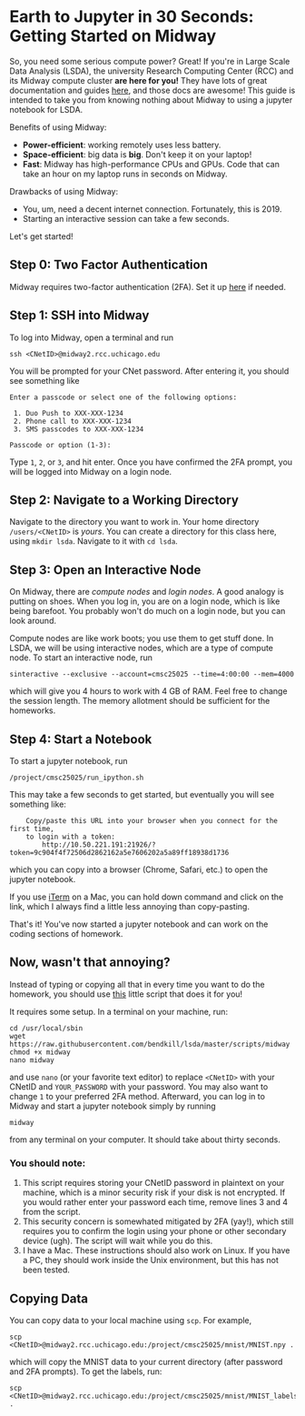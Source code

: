 # Earth to Jupyter in 30 Seconds: Getting Started on Midway

So, you need some serious compute power? Great! If you're in Large Scale Data
Analysis (LSDA), the university Research Computing Center (RCC) and its Midway
compute cluster **are here for you!** They have lots of great documentation and
guides [here](https://rcc.uchicago.edu/docs/using-midway/index.html), and those
docs are awesome! This guide is intended to take you from knowing nothing about
Midway to using a jupyter notebook for LSDA.

Benefits of using Midway:
* **Power-efficient**: working remotely uses less battery.
* **Space-efficient**: big data is **big**. Don't keep it on your laptop!
* **Fast**: Midway has high-performance CPUs and GPUs. Code that can take an hour
  on my laptop runs in seconds on Midway.
  
Drawbacks of using Midway:
* You, um, need a decent internet connection. Fortunately, this is 2019.
* Starting an interactive session can take a few seconds.

Let's get started!

## Step 0: Two Factor Authentication

Midway requires two-factor authentication (2FA). Set it up
[here](https://cnet.uchicago.edu/2FA/index.htm) if needed.

## Step 1: SSH into Midway

To log into Midway, open a terminal and run
```
ssh <CNetID>@midway2.rcc.uchicago.edu
```

You will be prompted for your CNet password. After entering it, you should see
something like
```
Enter a passcode or select one of the following options:

 1. Duo Push to XXX-XXX-1234
 2. Phone call to XXX-XXX-1234
 3. SMS passcodes to XXX-XXX-1234

Passcode or option (1-3):
```

Type `1`, `2`, or `3`, and hit enter. Once you have confirmed the 2FA prompt,
you will be logged into Midway on a login node.

## Step 2: Navigate to a Working Directory

Navigate to the directory you want to work in. Your home directory
`/users/<CNetID>` is *yours*. You can create a directory for this class here,
using `mkdir lsda`. Navigate to it with `cd lsda`.

## Step 3: Open an Interactive Node

On Midway, there are *compute nodes* and *login nodes*. A good analogy is
putting on shoes. When you log in, you are on a login node, which is like being
barefoot. You probably won't do much on a login node, but you can look around.

Compute nodes are like work boots; you use them to get stuff done. In LSDA, we
will be using interactive nodes, which are a type of compute node. To start an
interactive node, run
```
sinteractive --exclusive --account=cmsc25025 --time=4:00:00 --mem=4000
```
which will give you 4 hours to work with 4 GB of RAM. Feel free to change the
session length. The memory allotment should be sufficient for the homeworks.

## Step 4: Start a Notebook

To start a jupyter notebook, run
```
/project/cmsc25025/run_ipython.sh
```

This may take a few seconds to get started, but eventually you will see
something like:
```
    Copy/paste this URL into your browser when you connect for the first time,
    to login with a token:
        http://10.50.221.191:21926/?token=9c904f4f72506d2862162a5e7606202a5a89ff18938d1736
```
which you can copy into a browser (Chrome, Safari, etc.) to open the jupyter
notebook. 

If you use [iTerm](https://www.iterm2.com/) on a Mac, you can hold down command
and click on the link, which I always find a little less annoying than
copy-pasting.

That's it! You've now started a jupyter notebook and can work on the coding
sections of homework.

## Now, wasn't that annoying?

Instead of typing or copying all that in every time you want to do the homework,
you should use
[this](https://github.com/bendkill/lsda/blob/master/scripts/midway) little
script that does it for you!

It requires some setup. In a terminal on your machine, run:
```
cd /usr/local/sbin
wget https://raw.githubusercontent.com/bendkill/lsda/master/scripts/midway
chmod +x midway
nano midway
```
and use `nano` (or your favorite text editor) to replace
`<CNetID>` with your CNetID and `YOUR_PASSWORD` with your password. You may also
want to change `1` to your preferred 2FA method. Afterward, you can log in to
Midway and start a jupyter notebook simply by running
```
midway
```
from any terminal on your computer. It should take about thirty seconds.

### You should note:

1. This script requires storing your CNetID password in plaintext on your
   machine, which is a minor security risk if your disk is not encrypted. If you
   would rather enter your password each time, remove lines 3 and 4 from the
   script.
2. This security concern is somewhated mitigated by 2FA (yay!), which still
   requires you to confirm the login using your phone or other secondary device
   (ugh). The script will wait while you do this.
3. I have a Mac. These instructions should also work on Linux. If you have a PC,
   they should work inside the Unix environment, but this has not been tested.

## Copying Data

You can copy data to your local machine using `scp`. For example, 
```
scp <CNetID>@midway2.rcc.uchicago.edu:/project/cmsc25025/mnist/MNIST.npy .
```
which will copy the MNIST data to your current directory (after password and 2FA
prompts). To get the labels, run:
```
scp <CNetID>@midway2.rcc.uchicago.edu:/project/cmsc25025/mnist/MNIST_labels.npy .
```
